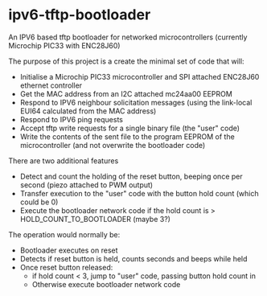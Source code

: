 # ipv6-tftp-bootloader
An IPV6 based tftp bootloader for networked microcontrollers (currently Microchip PIC33 with ENC28J60)

The purpose of this project is a create the minimal set of code that will:
* Initialise a Microchip PIC33 microcontroller and SPI attached ENC28J60 ethernet controller
* Get the MAC address from an I2C attached mc24aa00 EEPROM
* Respond to IPV6 neighbour solicitation messages (using the link-local EUI64 calculated from the MAC address)
* Respond to IPV6 ping requests
* Accept tftp write requests for a single binary file (the "user" code)
* Write the contents of the sent file to the program EEPROM of the microcontroller (and not overwrite the bootloader code)

There are two additional features
* Detect and count the holding of the reset button, beeping once per second (piezo attached to PWM output)
* Transfer execution to the "user" code with the button hold count (which could be 0)
* Execute the bootloader network code if the hold count is > HOLD_COUNT_TO_BOOTLOADER (maybe 3?)

The operation would normally be:
* Bootloader executes on reset
* Detects if reset button is held, counts seconds and beeps while held
* Once reset button released:
  * if hold count < 3, jump to "user" code, passing button hold count in
  * Otherwise execute bootloader network code
